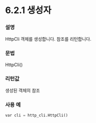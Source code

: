 ﻿# 6.2.1 생성자

### 설명

HttpCli 객체를 생성합니다. 참조를 리턴합니다.

### 문법

HttpCli\(\)

### 리턴값

생성된 객체의 참조

### 사용 예

```python
var cli = http_cli.HttpCli()
```



